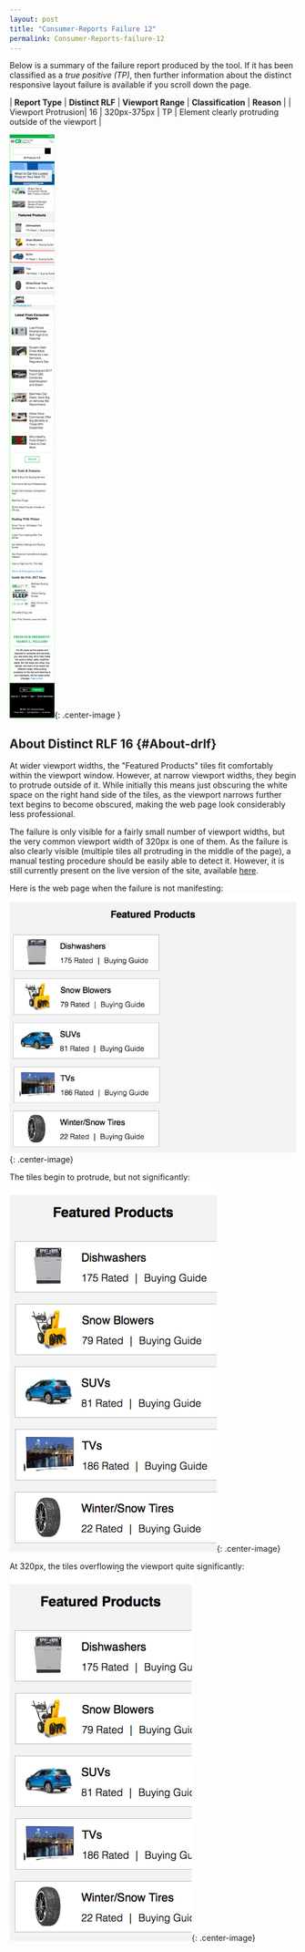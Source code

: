 ```yaml
---
layout: post
title: "Consumer-Reports Failure 12"
permalink: Consumer-Reports-failure-12
---
```

Below is a summary of the failure report produced by the tool. If it has been classified as a *true positive (TP)*, then further information about the distinct responsive layout failure is available if you scroll down the page.

| **Report Type** | **Distinct RLF** | **Viewport Range** | **Classification** | **Reason** |
| Viewport Protrusion| 16 | 320px-375px | TP | Element clearly protruding outside of the viewport | 

![Screenshot of the fault](assets/images/Consumer-Reports/fault12/viewportOverflowWidth347.png){: .center-image }

## About Distinct RLF 16 {#About-drlf}

At wider viewport widths, the "Featured Products" tiles fit comfortably within the viewport window. However, at narrow viewport widths, they begin to protrude outside of it. While initially this means just obscuring the white space on the right hand side of the tiles, as the viewport narrows further text begins to become obscured, making the web page look considerably less professional.

The failure is only visible for a fairly small number of viewport widths, but the very common viewport width of 320px is one of them. As the failure is also clearly visible (multiple tiles all protruding in the middle of the page), a manual testing procedure should be easily able to detect it. However, it is still currently present on the live version of the site, available [here](http://bugmenot.com/).

Here is the web page when the failure is not manifesting:
![OK](assets/good-bad/rlf16/ok.png){: .center-image}

The tiles begin to protrude, but not significantly:
![Bad](assets/good-bad/rlf16/bad.png){: .center-image}

At 320px, the tiles overflowing the viewport quite significantly:
![Very Bad](assets/good-bad/rlf16/verybad.png){: .center-image}
